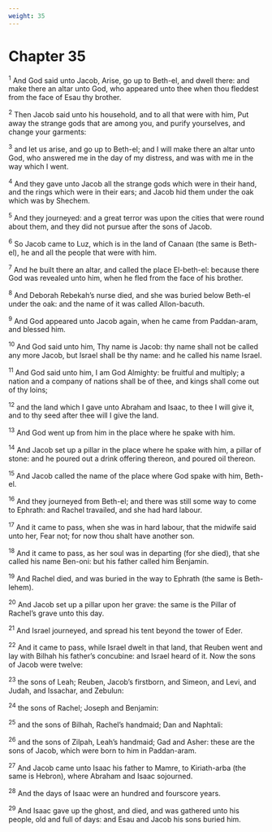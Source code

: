 ```yaml
---
weight: 35
---
```


# Chapter 35

<sup>1</sup> And God said unto Jacob, Arise, go up to Beth-el, and dwell there: and make there an altar unto God, who appeared unto thee when thou fleddest from the face of Esau thy brother. 

<sup>2</sup> Then Jacob said unto his household, and to all that were with him, Put away the strange gods that are among you, and purify yourselves, and change your garments: 

<sup>3</sup> and let us arise, and go up to Beth-el; and I will make there an altar unto God, who answered me in the day of my distress, and was with me in the way which I went. 

<sup>4</sup> And they gave unto Jacob all the strange gods which were in their hand, and the rings which were in their ears; and Jacob hid them under the oak which was by Shechem. 

<sup>5</sup> And they journeyed: and a great terror was upon the cities that were round about them, and they did not pursue after the sons of Jacob. 

<sup>6</sup> So Jacob came to Luz, which is in the land of Canaan (the same is Beth-el), he and all the people that were with him. 

<sup>7</sup> And he built there an altar, and called the place El-beth-el: because there God was revealed unto him, when he fled from the face of his brother. 

<sup>8</sup> And Deborah Rebekah’s nurse died, and she was buried below Beth-el under the oak: and the name of it was called Allon-bacuth. 

<sup>9</sup> And God appeared unto Jacob again, when he came from Paddan-aram, and blessed him. 

<sup>10</sup> And God said unto him, Thy name is Jacob: thy name shall not be called any more Jacob, but Israel shall be thy name: and he called his name Israel. 

<sup>11</sup> And God said unto him, I am God Almighty: be fruitful and multiply; a nation and a company of nations shall be of thee, and kings shall come out of thy loins; 

<sup>12</sup> and the land which I gave unto Abraham and Isaac, to thee I will give it, and to thy seed after thee will I give the land. 

<sup>13</sup> And God went up from him in the place where he spake with him. 

<sup>14</sup> And Jacob set up a pillar in the place where he spake with him, a pillar of stone: and he poured out a drink offering thereon, and poured oil thereon. 

<sup>15</sup> And Jacob called the name of the place where God spake with him, Beth-el. 

<sup>16</sup> And they journeyed from Beth-el; and there was still some way to come to Ephrath: and Rachel travailed, and she had hard labour. 

<sup>17</sup> And it came to pass, when she was in hard labour, that the midwife said unto her, Fear not; for now thou shalt have another son. 

<sup>18</sup> And it came to pass, as her soul was in departing (for she died), that she called his name Ben-oni: but his father called him Benjamin. 

<sup>19</sup> And Rachel died, and was buried in the way to Ephrath (the same is Beth-lehem). 

<sup>20</sup> And Jacob set up a pillar upon her grave: the same is the Pillar of Rachel’s grave unto this day. 

<sup>21</sup> And Israel journeyed, and spread his tent beyond the tower of Eder. 

<sup>22</sup> And it came to pass, while Israel dwelt in that land, that Reuben went and lay with Bilhah his father’s concubine: and Israel heard of it. Now the sons of Jacob were twelve: 

<sup>23</sup> the sons of Leah; Reuben, Jacob’s firstborn, and Simeon, and Levi, and Judah, and Issachar, and Zebulun: 

<sup>24</sup> the sons of Rachel; Joseph and Benjamin: 

<sup>25</sup> and the sons of Bilhah, Rachel’s handmaid; Dan and Naphtali: 

<sup>26</sup> and the sons of Zilpah, Leah’s handmaid; Gad and Asher: these are the sons of Jacob, which were born to him in Paddan-aram. 

<sup>27</sup> And Jacob came unto Isaac his father to Mamre, to Kiriath-arba (the same is Hebron), where Abraham and Isaac sojourned. 

<sup>28</sup> And the days of Isaac were an hundred and fourscore years. 

<sup>29</sup> And Isaac gave up the ghost, and died, and was gathered unto his people, old and full of days: and Esau and Jacob his sons buried him. 


